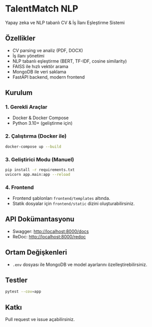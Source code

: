 # TalentMatch NLP

Yapay zeka ve NLP tabanlı CV & İş İlanı Eşleştirme Sistemi

## Özellikler
- CV parsing ve analiz (PDF, DOCX)
- İş ilanı yönetimi
- NLP tabanlı eşleştirme (BERT, TF-IDF, cosine similarity)
- FAISS ile hızlı vektör arama
- MongoDB ile veri saklama
- FastAPI backend, modern frontend

## Kurulum

### 1. Gerekli Araçlar
- Docker & Docker Compose
- Python 3.10+ (geliştirme için)

### 2. Çalıştırma (Docker ile)
```bash
docker-compose up --build
```

### 3. Geliştirici Modu (Manuel)
```bash
pip install -r requirements.txt
uvicorn app.main:app --reload
```

### 4. Frontend
- Frontend şablonları `frontend/templates` altında.
- Statik dosyalar için `frontend/static` dizini oluşturabilirsiniz.

## API Dokümantasyonu
- Swagger: [http://localhost:8000/docs](http://localhost:8000/docs)
- ReDoc: [http://localhost:8000/redoc](http://localhost:8000/redoc)

## Ortam Değişkenleri
- `.env` dosyası ile MongoDB ve model ayarlarını özelleştirebilirsiniz.

## Testler
```bash
pytest --cov=app
```

## Katkı
Pull request ve issue açabilirsiniz.